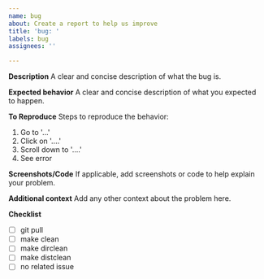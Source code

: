 ```yaml
---
name: bug
about: Create a report to help us improve
title: 'bug: '
labels: bug
assignees: ''

---
```


**Description**
A clear and concise description of what the bug is.

**Expected behavior**
A clear and concise description of what you expected to happen.

**To Reproduce**
Steps to reproduce the behavior:
1. Go to '...'
2. Click on '....'
3. Scroll down to '....'
4. See error

**Screenshots/Code**
If applicable, add screenshots or code to help explain your problem.

**Additional context**
Add any other context about the problem here.

**Checklist**
- [ ] git pull
- [ ] make clean
- [ ] make dirclean
- [ ] make distclean
- [ ] no related issue
